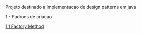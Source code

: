Projeto destinado a implementacao de design patterns em java 


1 - Padroes de criacao 

[1.1 Factory Method](FactoryMethod)

